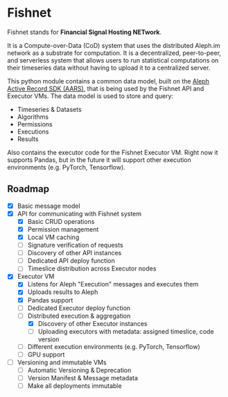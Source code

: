 # Fishnet

Fishnet stands for **Financial Signal Hosting NETwork**.

It is a Compute-over-Data (CoD) system that uses the distributed Aleph.im network as a substrate for computation.
It is a decentralized, peer-to-peer, and serverless system that allows users to run statistical computations on their
timeseries data without having to upload it to a centralized server.

This python module contains a common data model, built on the
[Aleph Active Record SDK (AARS)](https://github.com/aleph-im/active-record-sdk), that is being used by the Fishnet API
and Executor VMs. The data model is used to store and query:
- Timeseries & Datasets
- Algorithms
- Permissions
- Executions
- Results

Also contains the executor code for the Fishnet Executor VM. Right now it supports Pandas, but in the future it will
support other execution environments (e.g. PyTorch, Tensorflow).

## Roadmap

- [x] Basic message model
- [x] API for communicating with Fishnet system
  - [x] Basic CRUD operations
  - [x] Permission management
  - [x] Local VM caching
  - [ ] Signature verification of requests
  - [ ] Discovery of other API instances
  - [ ] Dedicated API deploy function
  - [ ] Timeslice distribution across Executor nodes
- [x] Executor VM
  - [x] Listens for Aleph "Execution" messages and executes them
  - [x] Uploads results to Aleph
  - [x] Pandas support
  - [ ] Dedicated Executor deploy function
  - [ ] Distributed execution & aggregation
    - [x] Discovery of other Executor instances
    - [ ] Uploading executors with metadata: assigned timeslice, code version
  - [ ] Different execution environments (e.g. PyTorch, Tensorflow)
  - [ ] GPU support
- [ ] Versioning and immutable VMs
  - [ ] Automatic Versioning & Deprecation
  - [ ] Version Manifest & Message metadata
  - [ ] Make all deployments immutable
